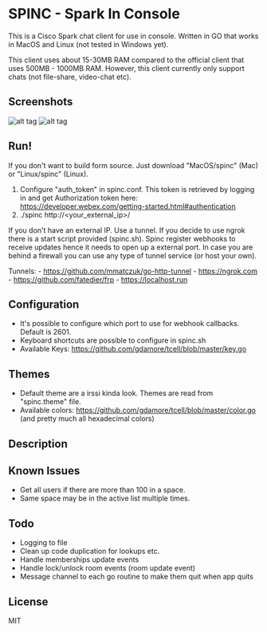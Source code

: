 # SPINC - Spark In Console
This is a Cisco Spark chat client for use in console. Written in GO that works in MacOS and Linux (not tested in Windows yet).

This client uses about 15-30MB RAM compared to the official client that uses 500MB - 1000MB RAM.
However, this client currently only support chats (not file-share, video-chat etc).

## Screenshots
![alt tag](https://raw.github.com/lallassu/spinc/master/theme1.png)
![alt tag](https://raw.github.com/lallassu/spinc/master/theme2.png)

## Run!
If you don't want to build form source. Just download "MacOS/spinc" (Mac) or "Linux/spinc" (Linux).

1. Configure "auth_token" in spinc.conf. This token is retrieved by logging in and get Authorization token here: https://developer.webex.com/getting-started.html#authentication
2.  ./spinc http://<your_external_ip>/

If you don't have an external IP. Use a tunnel. If you decide to use ngrok there is a start script provided (spinc.sh). Spinc register webhooks to receive updates
hence it needs to open up a external port. In case you are behind a firewall you can use any type of tunnel service (or host your own).

Tunnels:
    - https://github.com/mmatczuk/go-http-tunnel
    - https://ngrok.com
    - https://github.com/fatedier/frp
    - https://localhost.run

## Configuration
- It's possible to configure which port to use for webhook callbacks. Default is 2601.
- Keyboard shortcuts are possible to configure in spinc.sh
- Available Keys: https://github.com/gdamore/tcell/blob/master/key.go

## Themes
- Default theme are a irssi kinda look. Themes are read from "spinc.theme" file.
- Available colors: https://github.com/gdamore/tcell/blob/master/color.go (and pretty much all hexadecimal colors)

## Description


## Known Issues
- Get all users if there are more than 100 in a space.
- Same space may be in the active list multiple times.

## Todo
- Logging to file
- Clean up code duplication for lookups etc.
- Handle memberships update events
- Handle lock/unlock room events (room update event)
- Message channel to each go routine to make them quit when app quits

## License
MIT

